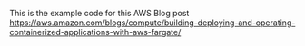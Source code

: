 This is the example code for this AWS Blog post https://aws.amazon.com/blogs/compute/building-deploying-and-operating-containerized-applications-with-aws-fargate/












